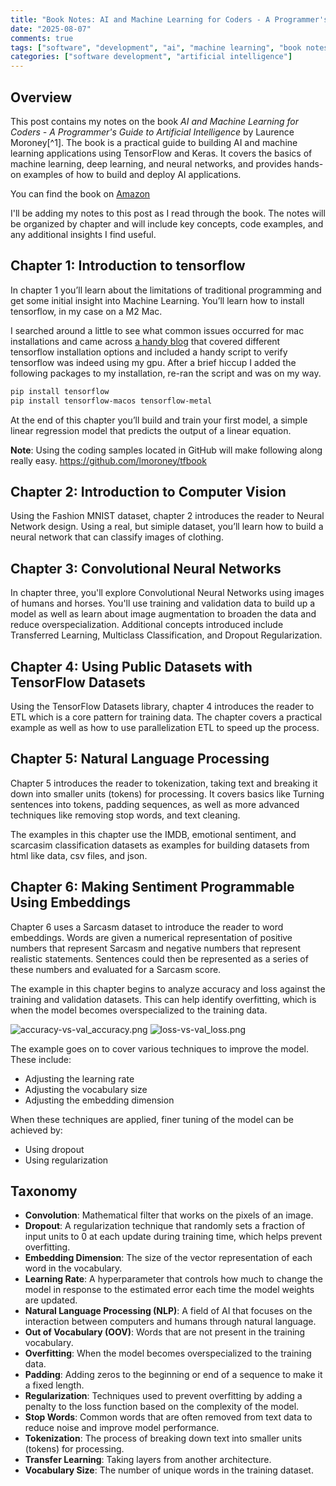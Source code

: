 ```yaml
---
title: "Book Notes: AI and Machine Learning for Coders - A Programmer's Guide to Artificial Intelligence"
date: "2025-08-07"
comments: true
tags: ["software", "development", "ai", "machine learning", "book notes"]
categories: ["software development", "artificial intelligence"]
---
```


## Overview

This post contains my notes on the book *AI and Machine Learning for Coders - A Programmer's Guide to Artificial Intelligence* by Laurence Moroney[^1]. The book is a practical guide to building AI and machine learning applications using TensorFlow and Keras. It covers the basics of machine learning, deep learning, and neural networks, and provides hands-on examples of how to build and deploy AI applications.

You can find the book on [Amazon](https://www.amazon.com/Machine-Learning-Coders-Programmers-Intelligence/dp/1492078190/ref=sr_1_1?crid=Z4Y21T5D2TAI&dib=eyJ2IjoiMSJ9.r49jgbX_SxOsAZOy3KnPP4zUnXMLep1iiHFoMbAvbRsRlUX2YSooedGJq2RJXEJT9_RHinf54LLJqGo6eLNnr27slD-DFFOUfkCF7d-8iJpZNCYMK2fxwSDBBT0z9yqJ2fIYGX0xe-mfUQfyZVRnTrpxk7zohe1mUWhyfOGCaeQeMVF8NBCUDleKtd_fHYVde3d76lbpeMRHF1Lfvdz71yV4lwQmTvJDcaMszRwEEVc.BZ4X38MP0_chxsMnb5xEIbPPj7AB4VYi5MRNKgnQfa8&dib_tag=se&keywords=ai+and+machine+learning+for+coders&qid=1754566931&sprefix=AI+and+Mac%2Caps%2C154&sr=8-1)

I'll be adding my notes to this post as I read through the book. The notes will be organized by chapter and will include key concepts, code examples, and any additional insights I find useful.

## Chapter 1: Introduction to tensorflow

In chapter 1 you’ll learn about the limitations of traditional programming and get some initial insight into Machine Learning.  You’ll learn how to install tensorflow, in my case on a M2 Mac.

I searched around a little to see what common issues occurred for mac installations and came across [a handy blog](https://medium.com/@auslei/how-to-install-tensorflow-with-gpu-for-apple-silicon-and-windows-with-nvidia-gpu-0409d13c56eb) that covered different tensorflow installation options and included a handy script to verify tensorflow was indeed using my gpu. After a brief hiccup I added the following packages to my installation, re-ran the script and was on my way.

```bash
pip install tensorflow
pip install tensorflow-macos tensorflow-metal
```

At the end of this chapter you’ll build and train your first model, a simple linear regression model that predicts the output of a linear equation.

**__Note__**: Using the coding samples located in GitHub will make following along really easy. https://github.com/lmoroney/tfbook

## Chapter 2: Introduction to Computer Vision

Using the Fashion MNIST dataset, chapter 2 introduces the reader to Neural Network design. Using a real, but simiple
dataset, you’ll learn how to build a neural network that can classify images of clothing.

## Chapter 3: Convolutional Neural Networks

In chapter three, you'll explore Convolutional Neural Networks using images of humans and horses. You'll use training
and validation data to build up a model as well as learn about image augmentation to broaden the data and reduce
overspecialization. Additional concepts introduced include Transferred Learning, Multiclass Classification, and
Dropout Regularization.

## Chapter 4: Using Public Datasets with TensorFlow Datasets

Using the TensorFlow Datasets library, chapter 4 introduces the reader to ETL which is a core pattern for training data.
The chapter covers a practical example as well as how to use parallelization ETL to speed up the process.

## Chapter 5: Natural Language Processing

Chapter 5 introduces the reader to tokenization, taking text and breaking it down into smaller units (tokens) for
processing. It covers basics like Turning sentences into tokens, padding sequences, as well as more advanced techniques
like removing stop words, and text cleaning.

The examples in this chapter use the IMDB, emotional sentiment, and scarcasim classification datasets as examples for
building datasets from html like data, csv files, and json.

## Chapter 6: Making Sentiment Programmable Using Embeddings

Chapter 6 uses a Sarcasm dataset to introduce the reader to word embeddings. Words are given a numerical representation
of positive numbers that represent Sarcasm and negative numbers that represent realistic statements. Sentences could then
be represented as a series of these numbers and evaluated for a Sarcasm score.

The example in this chapter begins to analyze accuracy and loss against the training and validation datasets. This can
help identify overfitting, which is when the model becomes overspecialized to the training data.

![accuracy-vs-val_accuracy.png](https://johnmcostaiii.com/img/ai-ml/accuracy-vs-val_accuracy.png)
![loss-vs-val_loss.png](https://johnmcostaiii.com/img/ai-ml/loss-vs-val_loss.png)

The example goes on to cover various techniques to improve the model. These include:

* Adjusting the learning rate
* Adjusting the vocabulary size
* Adjusting the embedding dimension

When these techniques are applied, finer tuning of the model can be achieved by:

* Using dropout
* Using regularization

## Taxonomy

* __Convolution__: Mathematical filter that works on the pixels of an image.
* __Dropout__: A regularization technique that randomly sets a fraction of input units to 0 at each update during training time, which helps prevent overfitting.
* __Embedding Dimension__: The size of the vector representation of each word in the vocabulary.
* __Learning Rate__: A hyperparameter that controls how much to change the model in response to the estimated error each time the model weights are updated.
* __Natural Language Processing (NLP)__: A field of AI that focuses on the interaction between computers and humans through natural language.
* __Out of Vocabulary (OOV)__: Words that are not present in the training vocabulary.
* __Overfitting__: When the model becomes overspecialized to the training data.
* __Padding__: Adding zeros to the beginning or end of a sequence to make it a fixed length.
* __Regularization__: Techniques used to prevent overfitting by adding a penalty to the loss function based on the complexity of the model.
* __Stop Words__: Common words that are often removed from text data to reduce noise and improve model performance.
* __Tokenization__: The process of breaking down text into smaller units (tokens) for processing.
* __Transfer Learning__: Taking layers from another architecture.
* __Vocabulary Size__: The number of unique words in the training dataset.
